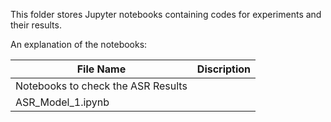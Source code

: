 This folder stores Jupyter notebooks containing codes for experiments and their results.


An explanation of the notebooks:

|File Name|Discription|
|---|-------|
|Notebooks to check the ASR Results|
|ASR_Model_1.ipynb||
